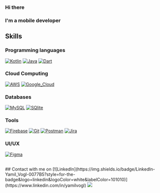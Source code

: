 ### Hi there
### I'm a mobile developer

## Skills

### Programming languages
[![Kotlin](https://img.shields.io/badge/Kotlin-0095D5?style=for-the-badge&logo=kotlin&logoColor=white&labelColor=101010)]()
[![Java](https://img.shields.io/badge/Java-007396?style=for-the-badge&logo=java&logoColor=white&labelColor=101010)]()
[![Dart](https://img.shields.io/badge/Dart-0175C2?style=for-the-badge&logo=dart&logoColor=white)]()
</br>

### Cloud Computing
[![AWS](https://img.shields.io/badge/AWS-232F3E?style=for-the-badge&logo=amazon-aws&logoColor=white&labelColor=101010)]()
[![Google_Cloud](https://img.shields.io/badge/Google_Cloud-4285F4?style=for-the-badge&logo=googlecloud&logoColor=white&labelColor=101010)]()
</br>

### Databases
[![MySQL](https://img.shields.io/badge/MySQL-4479A1?style=for-the-badge&logo=mysql&logoColor=white&labelColor=101010)]()
[![SQlite](https://img.shields.io/badge/SQLite-07405E?style=for-the-badge&logo=sqlite&logoColor=white)]()
</br>

### Tools
[![Firebase](https://img.shields.io/badge/Firebase-FFCA28?style=for-the-badge&logo=firebase&logoColor=white&labelColor=101010)]()
[![Git](https://img.shields.io/badge/Git-F05032?style=for-the-badge&logo=git&logoColor=white)]()
[![Postman](https://img.shields.io/badge/Postman-FF6C37?style=for-the-badge&logo=Postman&logoColor=white)]()
[![Jira](https://img.shields.io/badge/Jira-0052CC?style=for-the-badge&logo=Jira&logoColor=white)]()
</br>

### UI/UX
[![Figma](https://img.shields.io/badge/Figma-F24E1E?style=for-the-badge&logo=figma&logoColor=white)]()
</br>

<br>
## Contact with me on
[![LinkedIn](https://img.shields.io/badge/LinkedIn-Yamil_Vogl-0077B5?style=for-the-badge&logo=linkedin&logoColor=white&labelColor=101010)](https://www.linkedin.com/in/yamilvogl)

<a target="_blank" href="mailto:yavoor3095@gmail.com">
<img src="https://img.shields.io/badge/-Gmail-D14836?style=for-the-badge&logo=Gmail&logoColor=white"></img></a>
&emsp;
<br>

<br/>

